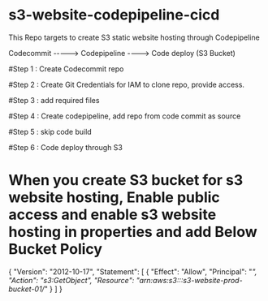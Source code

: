 # s3-website-codepipeline-cicd
This Repo targets to create S3 static website hosting through Codepipeline

Codecommit -----> Codepipeline ----> Code deploy (S3 Bucket)



#Step 1 : Create Codecommit repo

#Step 2 : Create Git Credentials for IAM to clone repo, provide access.

#Step 3 : add required files

#Step 4 : Create codepipeline, add repo from code commit as source

#Step 5 : skip code build 

#Step 6 : Code deploy through S3


# When you create S3 bucket for s3 website hosting, Enable public access and enable s3 website hosting in properties and add Below Bucket Policy 
{
    "Version": "2012-10-17",
    "Statement": [
        {
            "Effect": "Allow",
            "Principal": "*",
            "Action": "s3:GetObject",
            "Resource": "arn:aws:s3:::s3-website-prod-bucket-01/*"
        }
    ]
}
